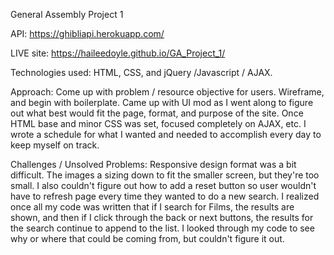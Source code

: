 <!-- # haileedoyle.github.io -->

General Assembly Project 1

API: https://ghibliapi.herokuapp.com/

LIVE site: https://haileedoyle.github.io/GA_Project_1/

Technologies used: HTML, CSS, and jQuery /Javascript / AJAX.

Approach: Come up with problem / resource objective for users. Wireframe, and begin with boilerplate. Came up with UI mod as I went along to figure out what best would fit the page, format, and purpose of the site. Once HTML base and minor CSS was set, focused completely on AJAX, etc. I wrote a schedule for what I wanted and needed to accomplish every day to keep myself on track.

Challenges / Unsolved Problems: Responsive design format was a bit difficult. The images a sizing down to fit the smaller screen, but they're too small. I also couldn't figure out how to add a reset button so user wouldn't have to refresh page every time they wanted to do a new search.
I realized once all my code was written that if I search for Films, the results are shown, and then if I click through the back or next buttons, the results for the search continue to append to the list. I looked through my code to see why or where that could be coming from, but couldn't figure it out. 

